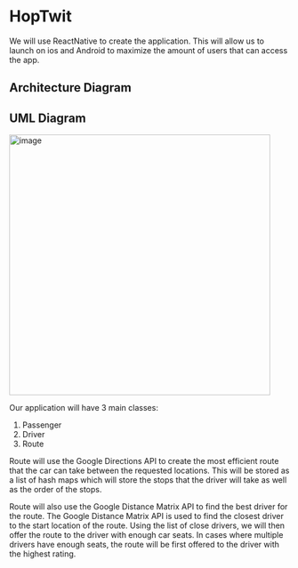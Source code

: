 # HopTwit

We will use ReactNative to create the application. This will allow us to launch on ios and Android to maximize the amount of users that can access the app.

## Architecture Diagram

## UML Diagram
<img width="469" alt="image" src="https://user-images.githubusercontent.com/59515786/212208993-8887a2d7-fd22-4b16-b12d-fbc64cc4263c.png">

Our application will have 3 main classes:
1. Passenger
2. Driver
3. Route

Route will use the Google Directions API to create the most efficient route that the car can take between the requested locations. This will be stored as a list of hash maps which will store the stops that the driver will take as well as the order of the stops. 

Route will also use the Google Distance Matrix API to find the best driver for the route. The Google Distance Matrix API is used to find the closest driver to the start location of the route. Using the list of close drivers, we will then offer the route to the driver with enough car seats. In cases where multiple drivers have enough seats, the route will be first offered to the driver with the highest rating.

